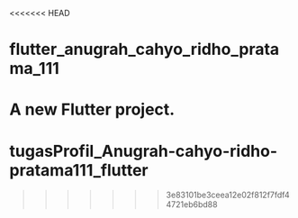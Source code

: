 <<<<<<< HEAD
# flutter_anugrah_cahyo_ridho_pratama_111

A new Flutter project.
=======
# tugasProfil_Anugrah-cahyo-ridho-pratama111_flutter
>>>>>>> 3e83101be3ceea12e02f812f7fdf44721eb6bd88
